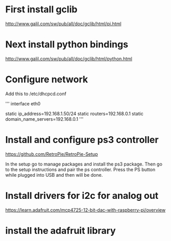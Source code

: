 

# First install gclib 

http://www.galil.com/sw/pub/all/doc/gclib/html/pi.html

# Next install python bindings

http://www.galil.com/sw/pub/all/doc/gclib/html/python.html

# Configure network

Add this to /etc/dhcpcd.conf

'''
interface eth0

static ip_address=192.168.1.50/24
static routers=192.168.0.1
static domain_name_servers=192.168.0.1
'''

# Install and configure ps3 controller

https://github.com/RetroPie/RetroPie-Setup

In the setup go to manage packages and install the ps3 package. Then go to the setup instructions and pair the ps controller. Press the PS button while plugged into USB and then will be done.


# Install drivers for i2c for analog out
https://learn.adafruit.com/mcp4725-12-bit-dac-with-raspberry-pi/overview


# install the adafruit library

